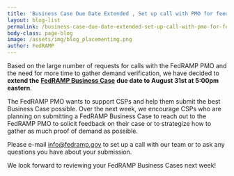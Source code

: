```yaml
---
title: 'Business Case Due Date Extended , Set up call with PMO for feedback!'
layout: blog-list
permalink: /business-case-due-date-extended-set-up-call-with-pmo-for-feedback/
body-class: page-blog
image: /assets/img/blog_placementimg.png
author: FedRAMP
---
```

Based on the large number of requests for calls with the FedRAMP PMO and the need for more time to gather demand verification, we have decided to **extend the** [**FedRAMP Business Case**](https://gsa-burra.formstack.com/forms/fedramp_business_case_for_jab_prioritization) **due date to August 31st at 5:00pm eastern**.

The FedRAMP PMO wants to support CSPs and help them submit the best Business Case possible. Over the next week, we encourage CSPs who are planning on submitting a FedRAMP Business Case to reach out to the FedRAMP PMO to solicit feedback on their case or to strategize how to gather as much proof of demand as possible.

Please e-mail [info@fedramp.gov](mailto:info@fedramp.gov) to set up a call with our team or to ask any questions you have about your submission.

We look forward to reviewing your FedRAMP Business Cases next week!
